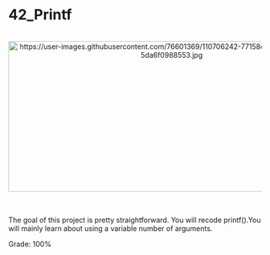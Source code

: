 # 42_Printf

<div align="center"><br>
  <img src="https://user-images.githubusercontent.com/76601369/110706242-77158d00-81ef-11eb-8085-5da6f0988553.jpg" alt="https://user-images.githubusercontent.com/76601369/110706242-77158d00-81ef-11eb-8085-5da6f0988553.jpg" width="650" height="300">
</div>
</br>

</br>
<p> The goal of this project is pretty straightforward. You will recode printf().You will mainly learn about using a variable number of arguments. </br>
<p> Grade: 100% </p>